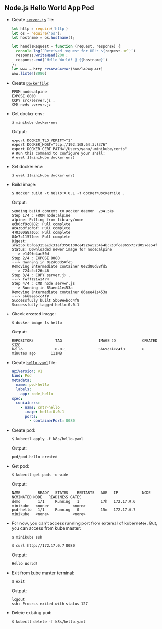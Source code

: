 ## Node.js Hello World App Pod

- Create [`server.js`](../src/server.js) file:
  ```js
  let http = require('http')
  let os = require('os');
  let hostname = os.hostname();

  let handleRequest = function (request, response) {
    console.log(`Received request for URL: ${request.url}`)
    response.writeHead(200);
    response.end(`Hello World! @ ${hostname}`)
  };
  let www = http.createServer(handleRequest)
  www.listen(8080)
  ```
- Create [`Dockerfile`](../docker/Dockerfile):
  ```
  FROM node:alpine
  EXPOSE 8080
  COPY src/server.js .
  CMD node server.js
  ```
- Get docker env:
  ```
  $ minikube docker-env
  ```
  Output:
  ```
  export DOCKER_TLS_VERIFY="1"
  export DOCKER_HOST="tcp://192.168.64.3:2376"
  export DOCKER_CERT_PATH="/Users/yanu/.minikube/certs"
  # Run this command to configure your shell:
  # eval $(minikube docker-env)
  ```
- Set docker env:
  ```
  $ eval $(minikube docker-env)
  ```
- Build image:
  ```
  $ docker build -t hello:0.0.1 -f docker/Dockerfile .
  ```
  Output:
  ```
  Sending build context to Docker daemon  234.5kB
  Step 1/4 : FROM node:alpine
  alpine: Pulling from library/node
  e6b0cf9c0882: Pull complete 
  ab436df1df6f: Pull complete 
  470300a8a365: Pull complete 
  84e7c11579ee: Pull complete 
  Digest: sha256:b3f6a315aedc31ef3958108ce4926a52b4b4bcc93fca9655737d057de54f8157
  Status: Downloaded newer image for node:alpine
  ---> e1495e4ac50d
  Step 2/4 : EXPOSE 8080
  ---> Running in 0e2d80d58fd5
  Removing intermediate container 0e2d80d58fd5
  ---> 724cfcf26c46
  Step 3/4 : COPY server.js .
  ---> feff121e1474
  Step 4/4 : CMD node server.js
  ---> Running in 86aee41e453a
  Removing intermediate container 86aee41e453a
  ---> 5b69eebcc4f8
  Successfully built 5b69eebcc4f8
  Successfully tagged hello:0.0.1
  ```
- Check created image:
  ```
  $ docker image ls hello
  ```
  Output:
  ```
  REPOSITORY          TAG                 IMAGE ID            CREATED             SIZE
  hello               0.0.1               5b69eebcc4f8        6 minutes ago       111MB
  ```
- Create [`hello.yaml`](../k8s/hello.yaml) file:
  ```yaml
  apiVersion: v1
  kind: Pod
  metadata:
    name: pod-hello
    labels:
      app: node_hello
  spec:
    containers:
      - name: cntr-hello
        image: hello:0.0.1
        ports:
          - containerPort: 8080
  ```
- Create pod:
  ```
  $ kubectl apply -f k8s/hello.yaml
  ```
  Output:
  ```
  pod/pod-hello created
  ```
- Get pod:
  ```
  $ kubectl get pods -o wide
  ```
  Output:
  ```
  NAME        READY   STATUS    RESTARTS   AGE   IP           NODE       NOMINATED NODE   READINESS GATES
  demo        1/1     Running   1          17h   172.17.0.6   minikube   <none>           <none>
  pod-hello   1/1     Running   0          15m   172.17.0.7   minikube   <none>           <none>
  ```
- For now, you can't access running port from external of kubernetes. But, you can access from kube master:
  ```
  $ minikube ssh
  ```
  ```
  $ curl http://172.17.0.7:8080
  ```
  Output:
  ```
  Hello World!
  ```
- Exit from kube master terminal:
  ```
  $ exit
  ```
  Output:
  ```
  logout
  ssh: Process exited with status 127
  ```
- Delete existing pod:
  ```
  $ kubectl delete -f k8s/hello.yaml
  ```

